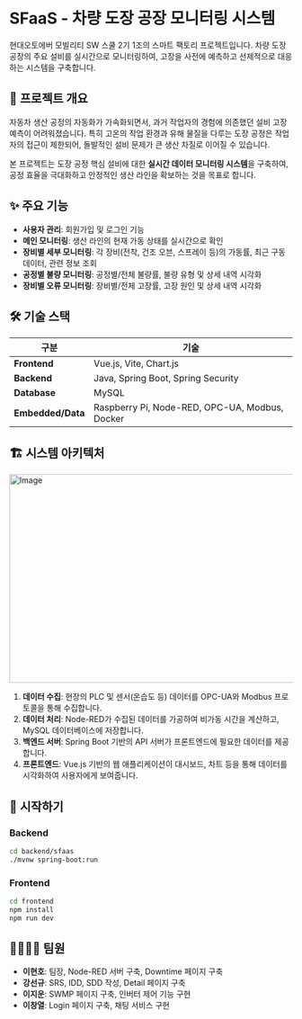 # SFaaS - 차량 도장 공장 모니터링 시스템

현대오토에버 모빌리티 SW 스쿨 2기 1조의 스마트 팩토리 프로젝트입니다. 차량 도장 공장의 주요 설비를 실시간으로 모니터링하여, 고장을 사전에 예측하고 선제적으로 대응하는 시스템을 구축합니다.

## 📝 프로젝트 개요

자동차 생산 공정의 자동화가 가속화되면서, 과거 작업자의 경험에 의존했던 설비 고장 예측이 어려워졌습니다. 특히 고온의 작업 환경과 유해 물질을 다루는 도장 공정은 작업자의 접근이 제한되어, 돌발적인 설비 문제가 큰 생산 차질로 이어질 수 있습니다.

본 프로젝트는 도장 공정 핵심 설비에 대한 **실시간 데이터 모니터링 시스템**을 구축하여, 공정 효율을 극대화하고 안정적인 생산 라인을 확보하는 것을 목표로 합니다.

## ✨ 주요 기능

- **사용자 관리**: 회원가입 및 로그인 기능
- **메인 모니터링**: 생산 라인의 현재 가동 상태를 실시간으로 확인
- **장비별 세부 모니터링**: 각 장비(전착, 건조 오븐, 스프레이 등)의 가동률, 최근 구동 데이터, 관련 정보 조회
- **공정별 불량 모니터링**: 공정별/전체 불량률, 불량 유형 및 상세 내역 시각화
- **장비별 오류 모니터링**: 장비별/전체 고장률, 고장 원인 및 상세 내역 시각화

## 🛠️ 기술 스택

| 구분 | 기술 |
| --- | --- |
| **Frontend** | Vue.js, Vite, Chart.js |
| **Backend** | Java, Spring Boot, Spring Security |
| **Database** | MySQL |
| **Embedded/Data**| Raspberry Pi, Node-RED, OPC-UA, Modbus, Docker |

## 🏗️ 시스템 아키텍처

<img width="754" height="371" alt="Image" src="https://github.com/user-attachments/assets/1859f43d-9a9c-4701-a5f9-2a017720bef5" />

1.  **데이터 수집**: 현장의 PLC 및 센서(온습도 등) 데이터를 OPC-UA와 Modbus 프로토콜을 통해 수집합니다.
2.  **데이터 처리**: Node-RED가 수집된 데이터를 가공하여 비가동 시간을 계산하고, MySQL 데이터베이스에 저장합니다.
3.  **백엔드 서버**: Spring Boot 기반의 API 서버가 프론트엔드에 필요한 데이터를 제공합니다.
4.  **프론트엔드**: Vue.js 기반의 웹 애플리케이션이 대시보드, 차트 등을 통해 데이터를 시각화하여 사용자에게 보여줍니다.

## 🚀 시작하기

### Backend

```bash
cd backend/sfaas
./mvnw spring-boot:run
```

### Frontend

```bash
cd frontend
npm install
npm run dev
```

## 👨‍👩‍👧‍👦 팀원

- **이현호**: 팀장, Node-RED 서버 구축, Downtime 페이지 구축
- **강선규**: SRS, IDD, SDD 작성, Detail 페이지 구축
- **이지운**: SWMP 페이지 구축, 인버터 제어 기능 구현
- **이창열**: Login 페이지 구축, 채팅 서비스 구현
